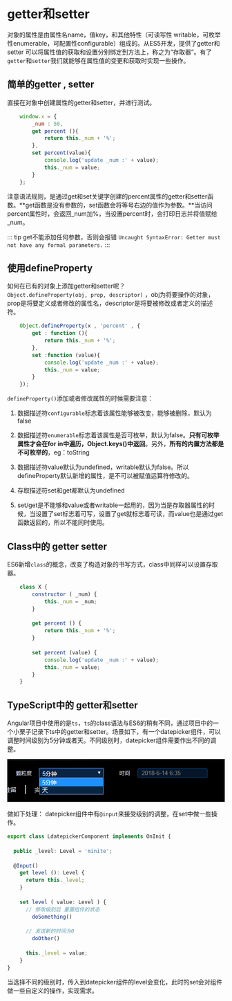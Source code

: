 # getter和setter

对象的属性是由属性名name，值key，和其他特性（可读写性 writable，可枚举性enumerable，可配置性configurable）组成的。从ES5开发，提供了getter和setter 可以将属性值的获取和设置分别绑定到方法上，称之为“存取器”。有了`getter`和`setter`我们就能够在属性值的变更和获取时实现一些操作。

## 简单的getter , setter

直接在对象中创建属性的getter和setter，并进行测试。

```js
    window.x = {
        _num : 50,
        get percent (){
            return this._num + '%';
        },
        set percent(value){
            console.log('update _num :' + value);
            this._num = value;
        }
    };
```
注意语法规则，是通过get和set关键字创建的percent属性的getter和setter函数。**get函数是没有参数的，set函数会将等号右边的值作为参数。**当访问percent属性时，会返回_num加%，当设置percent时，会打印日志并将值赋给_num。

::: tip
get不能添加任何参数，否则会报错 `Uncaught SyntaxError: Getter must not have any formal parameters.`
:::

## 使用defineProperty

如何在已有的对象上添加getter和setter呢？  
`Object.defineProperty(obj, prop, descriptor)` ，obj为将要操作的对象，prop是将要定义或者修改的属性名，descriptor是将要被修改或者定义的描述符。

```js
    Object.defineProperty(x , 'percent' , {
        get : function (){
            return this._num + '%';
        },
        set :function (value){
            console.log('update _num :' + value);
            this._num = value;
        }
    });
```

`defineProperty()`添加或者修改属性的时候需要注意：

1. 数据描述符`configurable`标志着该属性能够被改变，能够被删除，默认为false

2. 数据描述符`enumerable`标志着该属性是否可枚举，默认为false。**只有可枚举属性才会在for in中遍历，Object.keys()中返回**。另外，**所有的内置方法都是不可枚举的**，eg：toString

3. 数据描述符value默认为undefined，writable默认为false。所以defineProperty默认新增的属性，是不可以被赋值运算符修改的。

4. 存取描述符set和get都默认为undefined

5. set/get是不能够和value或者writable一起用的，因为当是存取器属性的时候，当设置了set标志着可写，设置了get就标志着可读，而value也是通过get函数返回的，所以不能同时使用。

## Class中的 getter setter

ES6新增`class`的概念，改变了构造对象的书写方式，class中同样可以设置存取器。

```js
    class X {
        constructor ( _num) {
            this._num = _num;
        }

        get percent () {
            return this._num + '%';
        }

        set percent (value) {
            console.log('update _num :' + value);
            this._num = value;
        }
    }
```

## TypeScript中的 getter和setter

Angular项目中使用的是`ts`，`ts`的class语法与ES6的稍有不同，通过项目中的一个小栗子记录下ts中的getter和setter。场景如下，有一个datepicker组件，可以调整时间级别为5分钟或者天。不同级别时，datepicker组件需要作出不同的调整。

<div class="img-center">
    <img src="./img/get-set-01.png">
</div>

做如下处理： datepicker组件中有`@input`来接受级别的调整，在set中做一些操作。

```ts
export class LdatepickerComponent implements OnInit {

  public _level: Level = 'minite';

  @Input()
    get level (): Level {
      return this._level;
    }

    set level ( value: Level ) {
      // 修改级别后 重置组件的状态
        doSomething()

      // 发送新的时间为0
        doOther()    

      this._level = value;
    }
}
```
当选择不同的级别时，传入到datepicker组件的level会变化，此时的set会对组件做一些自定义的操作，实现需求。